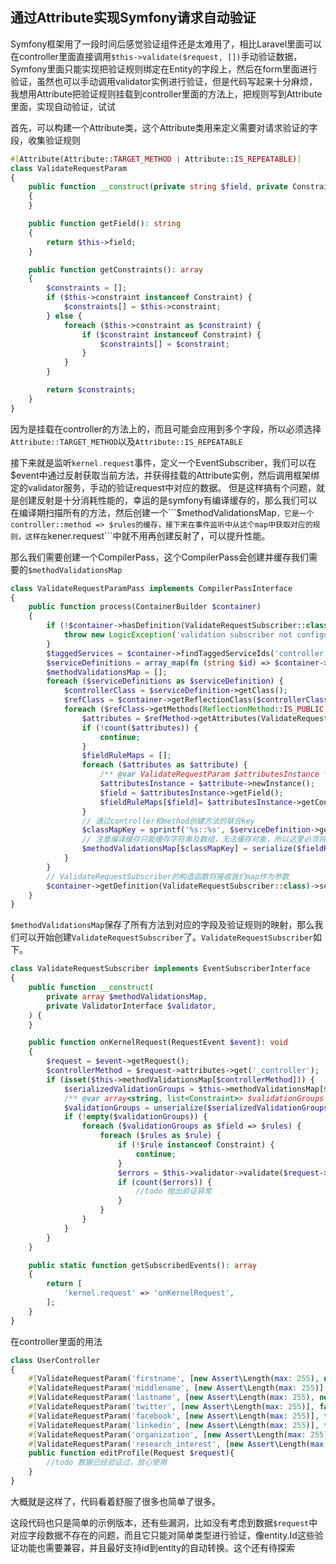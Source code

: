 ## 通过Attribute实现Symfony请求自动验证
Symfony框架用了一段时间后感觉验证组件还是太难用了，相比Laravel里面可以在controller里面直接调用```$this->validate($request, [])```手动验证数据，Symfony里面只能实现把验证规则绑定在Entity的字段上，然后在form里面进行验证，虽然也可以手动调用validator实例进行验证，但是代码写起来十分麻烦，我想用Attribute把验证规则挂载到controller里面的方法上，把规则写到Attribute里面，实现自动验证，试试

首先，可以构建一个Attribute类，这个Attribute类用来定义需要对请求验证的字段，收集验证规则
```php
#[Attribute(Attribute::TARGET_METHOD | Attribute::IS_REPEATABLE)]
class ValidateRequestParam
{
    public function __construct(private string $field, private Constraint|array $constraint = [])
    {
    }

    public function getField(): string
    {
        return $this->field;
    }

    public function getConstraints(): array
    {
        $constraints = [];
        if ($this->constraint instanceof Constraint) {
            $constraints[] = $this->constraint;
        } else {
            foreach ($this->constraint as $constraint) {
                if ($constraint instanceof Constraint) {
                    $constraints[] = $constraint;
                }
            }
        }

        return $constraints;
    }
}
```
因为是挂载在controller的方法上的，而且可能会应用到多个字段，所以必须选择```Attribute::TARGET_METHOD```以及```Attribute::IS_REPEATABLE```

接下来就是监听```kernel.request```事件，定义一个EventSubscriber，我们可以在$event中通过反射获取当前方法，并获得挂载的Attribute实例，然后调用框架绑定的validator服务，手动的验证request中对应的数据。
但是这样搞有个问题，就是创建反射是十分消耗性能的，幸运的是symfony有编译缓存的，那么我们可以在编译期扫描所有的方法，然后创建一个```$methodValidationsMap```，它是一个controller::method => $rules的缓存，接下来在事件监听中从这个map中获取对应的规则，这样在```kener.request```中就不用再创建反射了，可以提升性能。

那么我们需要创建一个CompilerPass，这个CompilerPass会创建并缓存我们需要的```$methodValidationsMap```
```php
class ValidateRequestParamPass implements CompilerPassInterface
{
    public function process(ContainerBuilder $container)
    {
        if (!$container->hasDefinition(ValidateRequestSubscriber::class)) {
            throw new LogicException('validation subscriber not configured');
        }
        $taggedServices = $container->findTaggedServiceIds('controller.service_arguments');
        $serviceDefinitions = array_map(fn (string $id) => $container->getDefinition($id), array_keys($taggedServices));
        $methodValidationsMap = [];
        foreach ($serviceDefinitions as $serviceDefinition) {
            $controllerClass = $serviceDefinition->getClass();
            $refClass = $container->getReflectionClass($controllerClass);
            foreach ($refClass->getMethods(ReflectionMethod::IS_PUBLIC | ~ReflectionMethod::IS_STATIC) as $refMethod) {
                $attributes = $refMethod->getAttributes(ValidateRequestParam::class);
                if (!count($attributes)) {
                    continue;
                }
                $fieldRuleMaps = [];
                foreach ($attributes as $attribute) {
                    /** @var ValidateRequestParam $attributesInstance */
                    $attributesInstance = $attribute->newInstance();
                    $field = $attributesInstance->getField();
                    $fieldRuleMaps[$field]= $attributesInstance->getConstraints();
                }
                // 通过controller和method创建方法的联合key
                $classMapKey = sprintf('%s::%s', $serviceDefinition->getClass(), $refMethod->getName());
                // 注意编译缓存只能缓存字符串及数组，无法缓存对象，所以这里必须将数据序列化后缓存
                $methodValidationsMap[$classMapKey] = serialize($fieldRuleMaps);
            }
        }
        // ValidateRequestSubscriber的构造函数将接收我们map作为参数
        $container->getDefinition(ValidateRequestSubscriber::class)->setArgument('$methodValidationsMap', $methodValidationsMap);
    }
}
```

```$methodValidationsMap```保存了所有方法到对应的字段及验证规则的映射，那么我们可以开始创建```ValidateRequestSubscriber```了。```ValidateRequestSubscriber```如下。

```php
class ValidateRequestSubscriber implements EventSubscriberInterface
{
    public function __construct(
        private array $methodValidationsMap,
        private ValidatorInterface $validator,
    ) {
    }

    public function onKernelRequest(RequestEvent $event): void
    {
        $request = $event->getRequest();
        $controllerMethod = $request->attributes->get('_controller');
        if (isset($this->methodValidationsMap[$controllerMethod])) {
            $serializedValidationGroups = $this->methodValidationsMap[$controllerMethod];
            /** @var array<string, list<Constraint>> $validationGroups */
            $validationGroups = unserialize($serializedValidationGroups, ['allowed_classes'=>true, 'max_depth'=>5]);
            if (!empty($validationGroups)) {
                foreach ($validationGroups as $field => $rules) {
                    foreach ($rules as $rule) {
                        if (!$rule instanceof Constraint) {
                            continue;
                        }
                        $errors = $this->validator->validate($request->get($field), $rule);
                        if (count($errors)) {
                            //todo 抛出验证异常
                        }
                    }
                }
            }
        }
    }

    public static function getSubscribedEvents(): array
    {
        return [
            'kernel.request' => 'onKernelRequest',
        ];
    }
}
```
在controller里面的用法
```php
class UserController
{
    #[ValidateRequestParam('firstname', [new Assert\Length(max: 255), new Assert\NotBlank(), true])]
    #[ValidateRequestParam('middlename', [new Assert\Length(max: 255)], false)]
    #[ValidateRequestParam('lastname', [new Assert\Length(max: 255), new Assert\NotBlank()], true)]
    #[ValidateRequestParam('twitter', [new Assert\Length(max: 255)], false)]
    #[ValidateRequestParam('facebook', [new Assert\Length(max: 255)], false)]
    #[ValidateRequestParam('linkedin', [new Assert\Length(max: 255)], false)]
    #[ValidateRequestParam('organization', [new Assert\Length(max: 255)], false)]
    #[ValidateRequestParam('research_interest', [new Assert\Length(max: 255), new Assert\NotBlank()], true)]
    public function editProfile(Request $request){
        //todo 数据已经验证过，放心使用
    }
}
```

大概就是这样了，代码看着舒服了很多也简单了很多。

这段代码也只是简单的示例版本，还有些漏洞，比如没有考虑到数据```$request```中对应字段数据不存在的问题，而且它只能对简单类型进行验证，像entity.Id这些验证功能也需要兼容，并且最好支持id到entity的自动转换。这个还有待探索